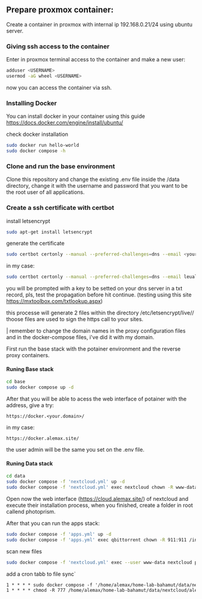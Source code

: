 ## Prepare proxmox container:

Create a container in proxmox with internal ip 192.168.0.21/24 using ubuntu server.

### Giving ssh access to the container

Enter in proxmox terminal access to the container and make a new user:

```bash
adduser <USERNAME>
usermod -aG wheel <USERNAME>
```

now you can access the container via ssh.

### Installing Docker

You can install docker in your container using this guide https://docs.docker.com/engine/install/ubuntu/

check docker installation

```bash
sudo docker run hello-world
sudo docker compose -h
```

### Clone and run the base environment

Clone this repository and change the existing .env file inside the /data directory, change it with the username and password that you want to be the root user of all applications.

### Create a ssh certificate with certbot

install letsencrypt

```bash
sudo apt-get install letsencrypt
```

generate the certificate

```bash
sudo certbot certonly --manual --preferred-challenges=dns --email <your@email.com> --server https://acme-v02.api.letsencrypt.org/directory --agree-tos -d <your_damain.com> -d *.<your_damain.com>
```

in my case:

```bash
sudo certbot certonly --manual --preferred-challenges=dns --email leualemax@gmail.com --server https://acme-v02.api.letsencrypt.org/directory --agree-tos -d alemax.site -d *.alemax.site
```

you will be prompted with a key to be setted on your dns server in a txt record, pls, test the propagation before hit continue. (testing using this site https://mxtoolbox.com/txtlookup.aspx)

this processe will generate 2 files within the directory /etc/letsencrypt/live/<your-domain>/ thoose files are used to sign the https call to your sites.

| remember to change the domain names in the proxy configuration files and in the docker-compose files, i've did it with my domain.

First run the base stack with the potainer environment and the reverse proxy containers.

#### Runing Base stack

```bash
cd base
sudo docker compose up -d
```

After that you will be able to acess the web interface of potainer with the address, give a try:

```
https://docker.<your.domain>/
```

in my case:

```
https://docker.alemax.site/
```

the user admin will be the same you set on the .env file.

#### Runing Data stack

```bash
cd data
sudo docker compose -f 'nextcloud.yml' up -d
sudo docker compose -f 'nextcloud.yml' exec nextcloud chown -R www-data:www-data /opt/nextcloud/data
```

Open now the web interface (https://cloud.alemax.site/) of nextcloud and execute their installation process, when you finished, create a folder in root callend photoprism.

After that you can run the apps stack:

```bash
sudo docker compose -f 'apps.yml' up -d
sudo docker compose -f 'apps.yml' exec qbittorrent chown -R 911:911 /incomplete

```

scan new files

```bash
sudo docker compose -f 'nextcloud.yml' exec --user www-data nextcloud php occ files:scan --all
```

add a cron tabb to file sync`

```txt
1 * * * * sudo docker compose -f '/home/alemax/home-lab-bahamut/data/nextcloud.yml' exec --user www-data nextcloud php occ files:scan --all
1 * * * * chmod -R 777 /home/alemax/home-lab-bahamut/data/nextcloud/alemax
```

